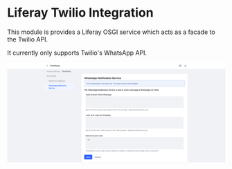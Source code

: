 # Liferay Twilio Integration

This module is provides a Liferay OSGI service which acts as a facade to the Twilio API.

It currently only supports Twilio's WhatsApp API.

![Liferay Twilio Integration](images/liferay-twilio-integration.png)